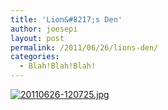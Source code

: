 ```yaml
---
title: 'Lion&#8217;s Den'
author: joesepi
layout: post
permalink: /2011/06/26/lions-den/
categories:
  - Blah!Blah!Blah!
---
```

[<img src="http://www.joesepi.com/wp-content/uploads/2011/06/20110626-120725.jpg" alt="20110626-120725.jpg" class="alignnone size-full" />][1]

 [1]: http://www.joesepi.com/wp-content/uploads/2011/06/20110626-120725.jpg
